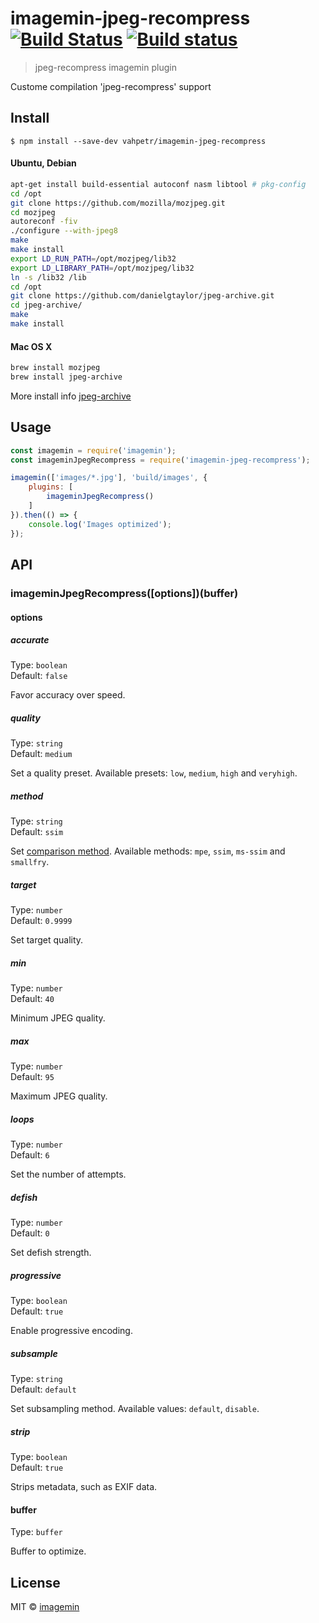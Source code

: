 # imagemin-jpeg-recompress [![Build Status](https://travis-ci.org/imagemin/imagemin-jpeg-recompress.svg?branch=master)](https://travis-ci.org/imagemin/imagemin-jpeg-recompress) [![Build status](https://ci.appveyor.com/api/projects/status/gl9i2tudi4oggk0v?svg=true)](https://ci.appveyor.com/project/ShinnosukeWatanabe/imagemin-jpeg-recompress)

> jpeg-recompress imagemin plugin

Custome compilation 'jpeg-recompress' support

## Install

```
$ npm install --save-dev vahpetr/imagemin-jpeg-recompress
```

#### Ubuntu, Debian

```bash
apt-get install build-essential autoconf nasm libtool # pkg-config
cd /opt
git clone https://github.com/mozilla/mozjpeg.git
cd mozjpeg
autoreconf -fiv
./configure --with-jpeg8
make
make install
export LD_RUN_PATH=/opt/mozjpeg/lib32
export LD_LIBRARY_PATH=/opt/mozjpeg/lib32
ln -s /lib32 /lib
cd /opt
git clone https://github.com/danielgtaylor/jpeg-archive.git
cd jpeg-archive/
make
make install
```

#### Mac OS X

```bash
brew install mozjpeg
brew install jpeg-archive
```

More install info [jpeg-archive](https://github.com/danielgtaylor/jpeg-archive)

## Usage

```js
const imagemin = require('imagemin');
const imageminJpegRecompress = require('imagemin-jpeg-recompress');

imagemin(['images/*.jpg'], 'build/images', {
	plugins: [
		imageminJpegRecompress()
	]
}).then(() => {
	console.log('Images optimized');
});
```


## API

### imageminJpegRecompress([options])(buffer)

#### options

##### accurate

Type: `boolean`<br>
Default: `false`

Favor accuracy over speed.

##### quality

Type: `string`<br>
Default: `medium`

Set a quality preset. Available presets: `low`, `medium`, `high` and `veryhigh`.

##### method

Type: `string`<br>
Default: `ssim`

Set [comparison method](https://github.com/danielgtaylor/jpeg-archive#image-comparison-metrics). Available methods: `mpe`, `ssim`, `ms-ssim` and `smallfry`.

##### target

Type: `number`<br>
Default: `0.9999`

Set target quality.

##### min

Type: `number`<br>
Default: `40`

Minimum JPEG quality.

##### max

Type: `number`<br>
Default: `95`

Maximum JPEG quality.

##### loops

Type: `number`<br>
Default: `6`

Set the number of attempts.

##### defish

Type: `number`<br>
Default: `0`

Set defish strength.

##### progressive

Type: `boolean`<br>
Default: `true`

Enable progressive encoding.

##### subsample

Type: `string`<br>
Default: `default`

Set subsampling method. Available values: `default`, `disable`.

##### strip

Type: `boolean`<br>
Default: `true`

Strips metadata, such as EXIF data.

#### buffer

Type: `buffer`

Buffer to optimize.


## License

MIT © [imagemin](https://github.com/imagemin)
